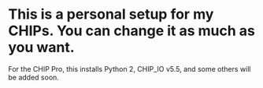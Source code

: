 # This is a personal setup for my CHIPs. You can change it as much as you want. 

For the CHIP Pro, this installs Python 2, CHIP_IO v5.5, and some others will be added soon. 
